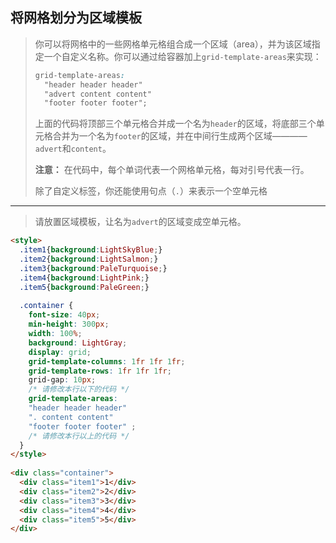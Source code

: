## 将网格划分为区域模板

> 你可以将网格中的一些网格单元格组合成一个区域（area），并为该区域指定一个自定义名称。你可以通过给容器加上`grid-template-areas`来实现：
>
> ```css
> grid-template-areas:
>   "header header header"
>   "advert content content"
>   "footer footer footer";
> ```
>
> 
>
> 上面的代码将顶部三个单元格合并成一个名为`header`的区域，将底部三个单元格合并为一个名为`footer`的区域，并在中间行生成两个区域————`advert`和`content`。
>
> **注意：**
> 在代码中，每个单词代表一个网格单元格，每对引号代表一行。
>
> 除了自定义标签，你还能使用句点（`.`）来表示一个空单元格

-------

> 请放置区域模板，让名为`advert`的区域变成空单元格。

```html
<style>
  .item1{background:LightSkyBlue;}
  .item2{background:LightSalmon;}
  .item3{background:PaleTurquoise;}
  .item4{background:LightPink;}
  .item5{background:PaleGreen;}
  
  .container {
    font-size: 40px;
    min-height: 300px;
    width: 100%;
    background: LightGray;
    display: grid;
    grid-template-columns: 1fr 1fr 1fr;
    grid-template-rows: 1fr 1fr 1fr;
    grid-gap: 10px;
    /* 请修改本行以下的代码 */
    grid-template-areas: 
    "header header header"
    ". content content"
    "footer footer footer" ;
    /* 请修改本行以上的代码 */
  }
</style>
  
<div class="container">
  <div class="item1">1</div>
  <div class="item2">2</div>
  <div class="item3">3</div>
  <div class="item4">4</div>
  <div class="item5">5</div>
</div>
```

